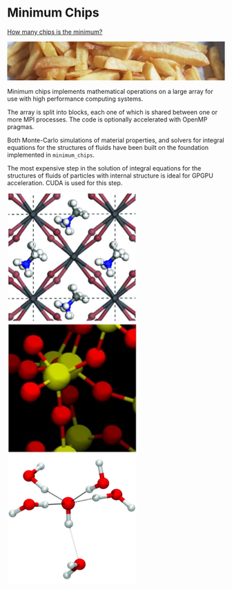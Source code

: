 # Minimum Chips

[How many chips is the minimum?](https://www.abc.net.au/news/2019-12-21/minimum-chips-size-debate-brandon-gatgens/11772776)

<img src="chips.png" width="700" />

Minimum chips implements mathematical operations
on a large array for use with high performance
computing systems.

The array is split into blocks, each one of which
is shared between one or more MPI processes.
The code is optionally accelerated with OpenMP pragmas.

Both Monte-Carlo simulations of material properties,
and solvers for integral equations for the 
structures of fluids have been built on
the foundation implemented in `minimum_chips`.

The most expensive step in the solution of
integral equations for the structures of fluids
of particles with internal structure is ideal
for GPGPU acceleration. CUDA is used for this
step.

<img src="betaMAPbI3.png" width="300" />

<img src="silica.png" width="300" />

<img src="oh_coordination.png" width="300" />
